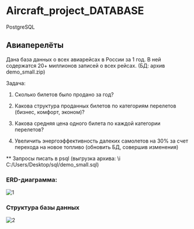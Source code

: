 # Aircraft_project_DATABASE
PostgreSQL

## Авиаперелёты

Дана база данных о всех авиарейсах в России за 1 год. В ней содержатся 20+ миллионов записей о всех рейсах. (БД: архив demo_small.zip)

Задача:

1) Сколько билетов было продано за год?

2) Какова структура проданных билетов по категориям перелетов (бизнес, комфорт, эконом)?

3) Какова средняя цена одного билета по каждой категории перелетов?

4) Увеличить энергоэффективность далеких самолетов на 30% за счет перехода на новое топливо (обновить БД, совершив изменения)

** Запросы писать в psql (выгрузка архива: \i C:/Users/Desktop/sql/demo_small.sql)

### ERD-диаграмма:

![1](https://sun9-29.userapi.com/impg/uCUGTW916PbPlwbhBAqQNyIfo6jzjiFGzUXtUg/VeVG1vByCYw.jpg?size=1088x617&quality=96&sign=af0f4af375c0ec010f4c8607105c2fc3&type=album)

### Структура базы данных

![2](https://sun9-49.userapi.com/impg/8zzrh0_qAZ1-B91tklvNLYoMbOn-VCiHsluvYg/tano3d2L3KQ.jpg?size=888x619&quality=96&sign=93b2b026188f96650df4e83d38d21672&type=album)
